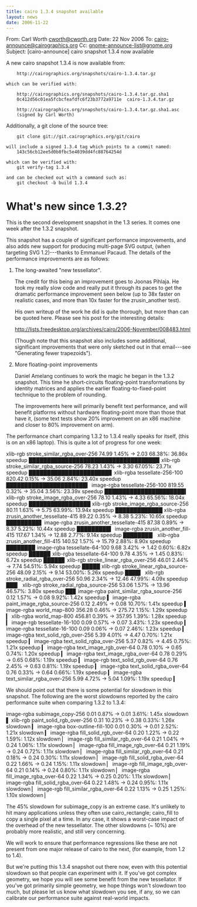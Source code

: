 ```yaml
---
title: cairo 1.3.4 snapshot available
layout: news
date: 2006-11-22
---
```


From: Carl Worth <cworth@cworth.org>
Date: 22 Nov 2006
To: cairo-announce@cairographics.org
Cc: gnome-announce-list@gnome.org
Subject: [cairo-announce] cairo snapshot 1.3.4 now available

A new cairo snapshot 1.3.4 is now available from:

        http://cairographics.org/snapshots/cairo-1.3.4.tar.gz

    which can be verified with:

        http://cairographics.org/snapshots/cairo-1.3.4.tar.gz.sha1
        0c412d56c01ea5fcbcfeafdfc6f23b3772a9711e  cairo-1.3.4.tar.gz

        http://cairographics.org/snapshots/cairo-1.3.4.tar.gz.sha1.asc
        (signed by Carl Worth)

  Additionally, a git clone of the source tree:

        git clone git://git.cairographics.org/git/cairo

    will include a signed 1.3.4 tag which points to a commit named:
        143c56cb12ee5d0b0fbc5e4039dd4fc88764254d

    which can be verified with:
        git verify-tag 1.3.4

    and can be checked out with a command such as:
        git checkout -b build 1.3.4

What's new since 1.3.2?
=======================
This is the second development snapshot in the 1.3 series. It comes
one week after the 1.3.2 snapshot.

This snapshot has a couple of significant performance improvements,
and also adds new support for producing multi-page SVG output, (when
targeting SVG 1.2)---thanks to Emmanuel Pacaud. The details of the
performance improvements are as follows:

1. The long-awaited "new tessellator".

   The credit for this being an improvement goes to Joonas Pihlaja. He
   took my really slow code and really put it through its paces to get
   the dramatic performance improvement seen below (up to 38x faster
   on realistic cases, and more than 10x faster for the zrusin_another
   test).

   His own writeup of the work he did is quite thorough, but more than
   can be quoted here. Please see his post for the interesting details:

   http://lists.freedesktop.org/archives/cairo/2006-November/008483.html

   (Though note that this snapshot also includes some additional,
   significant improvements that were only sketched out in that
   email---see "Generating fewer trapezoids").

2. More floating-point improvements

   Daniel Amelang continues to work the magic he began in the 1.3.2
   snapshot. This time he short-circuits floating-point
   transformations by identity matrices and applies the earlier
   floating-to-fixed-point technique to the problem of rounding.

   The improvements here will primarily benefit text performance, and
   will benefit platforms without hardware floating-point more than
   those that have it, (some text tests show 20% improvement on an x86
   machine and closer to 80% improvement on arm).

The performance chart comparing 1.3.2 to 1.3.4 really speaks for
itself, (this is on an x86 laptop). This is quite a lot of progress
for one week:

 xlib-rgb    stroke_similar_rgba_over-256   74.99 1.45% ->   2.03 68.38%: 36.86x speedup
███████████████████████████████████▉
 xlib-rgb  stroke_similar_rgba_source-256   78.23 1.43% ->   3.30 67.05%: 23.71x speedup
██████████████████████▊
 xlib-rgba             tessellate-256-100  820.42 0.15% ->  35.06 2.84%: 23.40x speedup
██████████████████████▍
image-rgba             tessellate-256-100  819.55 0.32% ->  35.04 3.56%: 23.39x speedup
██████████████████████▍
 xlib-rgb      stroke_image_rgba_over-256   78.10 1.43% ->   4.33 65.56%: 18.04x speedup
█████████████████
 xlib-rgb    stroke_image_rgba_source-256   80.11 1.63% ->   5.75 63.99%: 13.94x speedup
█████████████
 xlib-rgba  zrusin_another_tessellate-415   89.22 0.35% ->   8.38 5.23%: 10.65x speedup
█████████▋
image-rgba  zrusin_another_tessellate-415   87.38 0.89% ->   8.37 5.22%: 10.44x speedup
█████████▍
image-rgba        zrusin_another_fill-415  117.67 1.34% ->  12.88 2.77%:  9.14x speedup
████████▏
 xlib-rgba        zrusin_another_fill-415  140.52 1.57% ->  15.79 2.88%:  8.90x speedup
███████▉
image-rgba              tessellate-64-100    9.68 3.42% ->   1.42 0.60%:  6.82x speedup
█████▉
 xlib-rgba              tessellate-64-100    9.78 4.35% ->   1.45 0.83%:  6.72x speedup
█████▊
 xlib-rgb     stroke_linear_rgba_over-256   46.01 2.44% ->   7.74 54.51%:  5.94x speedup
█████
 xlib-rgb   stroke_linear_rgba_source-256   48.09 2.15% ->   9.14 53.00%:  5.26x speedup
████▎
 xlib-rgb     stroke_radial_rgba_over-256   50.96 2.34% ->  12.46 47.99%:  4.09x speedup
███▏
 xlib-rgb   stroke_radial_rgba_source-256   53.06 1.57% ->  13.96 46.57%:  3.80x speedup
██▊
image-rgba  paint_similar_rgba_source-256    0.12 1.57% ->   0.08 9.92%:  1.42x speedup
▍
image-rgba    paint_image_rgba_source-256    0.12 2.49% ->   0.08 10.70%:  1.41x speedup
▍
image-rgba                  world_map-800  356.28 0.46% -> 275.72 1.15%:  1.29x speedup
▎
 xlib-rgba                  world_map-800  456.81 0.39% -> 357.95 1.39%:  1.28x speedup
▎
image-rgb               tessellate-16-100    0.09 0.57% ->   0.07 3.43%:  1.23x speedup
▎
image-rgba              tessellate-16-100    0.09 0.06% ->   0.07 2.46%:  1.23x speedup
▎
image-rgba        text_solid_rgb_over-256    5.39 4.01% ->   4.47 0.70%:  1.21x speedup
▎
image-rgba       text_solid_rgba_over-256    5.37 0.82% ->   4.45 0.75%:  1.21x speedup
▎
image-rgba        text_image_rgb_over-64     0.78 0.10% ->   0.65 0.74%:  1.20x speedup
▎
image-rgba       text_image_rgba_over-64     0.78 0.29% ->   0.65 0.68%:  1.19x speedup
▎
image-rgb         text_solid_rgb_over-64     0.76 2.45% ->   0.63 0.81%:  1.19x speedup
▎
image-rgba       text_solid_rgba_over-64     0.76 0.33% ->   0.64 0.66%:  1.19x speedup
▎
image-rgba     text_similar_rgba_over-256    5.99 4.72% ->   5.04 1.09%:  1.19x speedup
▎

We should point out that there is some potential for slowdown in this
snapshot. The following are the worst slowdowns reported by the cairo
performance suite when comparing 1.3.2 to 1.3.4:

image-rgba              subimage_copy-256    0.01 0.87% ->   0.01 3.61%:  1.45x slowdown
▌
 xlib-rgb        paint_solid_rgb_over-256    0.31 10.23% ->   0.38 0.33%:  1.26x slowdown
▎
image-rgba           box-outline-fill-100    0.01 0.30% ->   0.01 2.52%:  1.21x slowdown
▎
image-rgba        fill_solid_rgb_over-64     0.20 1.22% ->   0.22 1.59%:  1.12x slowdown
▏
image-rgb       fill_similar_rgb_over-64     0.21 1.04% ->   0.24 1.06%:  1.11x slowdown
▏
image-rgba        fill_image_rgb_over-64     0.21 1.19% ->   0.24 0.72%:  1.11x slowdown
▏
image-rgba      fill_similar_rgb_over-64     0.21 0.18% ->   0.24 0.30%:  1.11x slowdown
▏
image-rgb        fill_solid_rgba_over-64     0.22 1.66% ->   0.24 1.15%:  1.11x slowdown
▏
image-rgb         fill_image_rgb_over-64     0.21 0.14% ->   0.24 0.80%:  1.11x slowdown
▏
image-rgba       fill_image_rgba_over-64     0.22 1.34% ->   0.25 0.20%:  1.11x slowdown
▏
image-rgba       fill_solid_rgba_over-64     0.22 1.48% ->   0.24 0.95%:  1.11x slowdown
▏
image-rgb      fill_similar_rgba_over-64     0.22 1.13% ->   0.25 1.25%:  1.10x slowdown
▏

The 45% slowdown for subimage_copy is an extreme case. It's unlikely
to hit many applications unless they often use cairo_rectangle;
cairo_fill to copy a single pixel at a time. In any case, it shows a
worst-case impact of the overhead of the new tessellator. The other
slowdowns (~ 10%) are probably more realistic, and still very
concerning.

We will work to ensure that performance regressions like these are not
present from one major release of cairo to the next, (for example,
from 1.2 to 1.4).

But we're putting this 1.3.4 snapshot out there now, even with this
potential slowdown so that people can experiment with it. If you've
got complex geometry, we hope you will see some benefit from the new
tessellator. If you've got primarily simple geometry, we hope things
won't slowdown too much, but please let us know what slowdown you see,
if any, so we can calibrate our performance suite against real-world
impacts.
